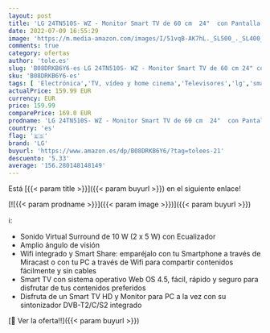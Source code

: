 ```yaml
---
layout: post
title: 'LG 24TN510S- WZ - Monitor Smart TV de 60 cm  24"  con Pantalla LED HD  1366 x 768  16:9  DVB-T2/C/S2  WiFi  Miracast  10 W  2 x HDMI 1.4  1 x USB 2.0  óptica  LAN RJ45  VESA 75 x 75   Color Blanco'
date: 2022-07-09 16:55:29
image: 'https://m.media-amazon.com/images/I/51vqB-AK7hL._SL500_._SL400_.jpg'
comments: true
category: ofertas
author: 'tole.es'
slug: 'B08DRKB6Y6-es LG 24TN510S- WZ - Monitor Smart TV de 60 cm 24" con...'
sku: 'B08DRKB6Y6-es'
tags: [ 'Electrónica','TV, vídeo y home cinema','Televisores','lg','smart','tv','🇪🇸', ]
actualPrice: 159.99 EUR
currency: EUR
price: 159.99
comparePrice: 169.0 EUR
prodname: 'LG 24TN510S- WZ - Monitor Smart TV de 60 cm  24"  con Pantalla LED HD  1366 x 768  16:9  DVB-T2/C/S2  WiFi  Miracast  10 W  2 x HDMI 1.4  1 x USB 2.0  óptica  LAN RJ45  VESA 75 x 75   Color Blanco'
country: 'es'
flag: '🇪🇸'
brand: 'LG'
buyurl: 'https://www.amazon.es/dp/B08DRKB6Y6/?tag=tolees-21'
descuento: '5.33'
average: '156.280148148149'
---
```


Está [{{< param title >}}]({{< param buyurl >}}) en el siguiente enlace!

[![{{< param prodname >}}]({{< param image >}})]({{< param buyurl >}})

ℹ️:

- Sonido Virtual Surround de 10 W (2 x 5 W) con Ecualizador
- Amplio ángulo de visión
- Wifi integrado y Smart Share: emparéjalo con tu Smartphone a través de Miracast o con tu PC a través de Wifi para compartir contenidos fácilmente y sin cables
- Smart TV con sistema operativo Web OS 4.5, fácil, rápido y seguro para disfrutar de tus contenidos preferidos
- Disfruta de un Smart TV HD y Monitor para PC a la vez con su sintonizador DVB-T2/C/S2 integrado

[🛒 Ver la oferta!!]({{< param buyurl >}})
